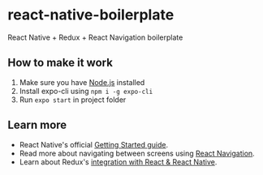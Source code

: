 # react-native-boilerplate
React Native + Redux + React Navigation boilerplate

## How to make it work
1. Make sure you have [Node.js](https://nodejs.org/en/download/) installed
2. Install expo-cli using `npm i -g expo-cli`
3. Run `expo start` in project folder

## Learn more
* React Native's official [Getting Started guide](https://facebook.github.io/react-native/docs/getting-started).
* Read more about navigating between screens using [React Navigation](https://reactnavigation.org/docs/en/getting-started.html).
* Learn about Redux's [integration with React & React Native](https://redux.js.org/basics/usagewithreact).
